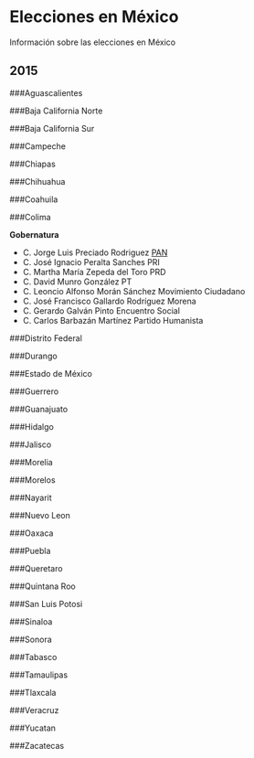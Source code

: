 # Elecciones en México

Información sobre las elecciones en México

## 2015

###Aguascalientes 

###Baja California Norte 

###Baja California Sur 

###Campeche 

###Chiapas 

###Chihuahua 

###Coahuila 

###Colima 

**Gobernatura**
- C. Jorge Luis Preciado Rodriguez [PAN](http://pan.org.mx)
- C. José Ignacio Peralta Sanches PRI 
- C. Martha María Zepeda del Toro PRD 
- C. David Munro González PT 
- C. Leoncio Alfonso Morán Sánchez Movimiento Ciudadano 
- C. José Francisco Gallardo Rodríguez Morena 
- C. Gerardo Galván Pinto Encuentro Social 
- C. Carlos Barbazán Martínez Partido Humanista

###Distrito Federal 

###Durango 

###Estado de México 

###Guerrero 

###Guanajuato 

###Hidalgo 

###Jalisco 

###Morelia 

###Morelos 

###Nayarit 

###Nuevo Leon 

###Oaxaca 

###Puebla 

###Queretaro 

###Quintana Roo 

###San Luis Potosi 

###Sinaloa 

###Sonora 

###Tabasco 

###Tamaulipas 

###Tlaxcala 

###Veracruz 

###Yucatan 

###Zacatecas

